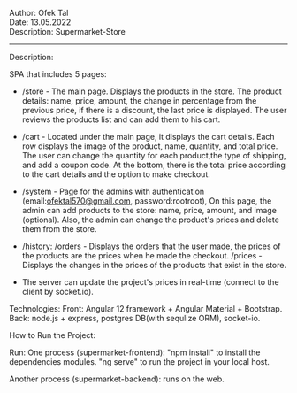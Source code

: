 
  Author: Ofek Tal                                                           
  Date: 13.05.2022                                                           
  Description: Supermarket-Store                                     
                                                                        

----------------------------------------------------------------------------------
Description:

  SPA that includes 5 pages:
  
  - /store -  The main page.
              Displays the products in the store.
              The product details: name, price, amount, the change in percentage from the previous price, 
              if there is a discount, the last price is displayed.
              The user reviews the products list and can add them to his cart.
     
  - /cart -   Located under the main page, it displays the cart details.
              Each row displays the image of the product, name, quantity, and total price.
              The user can change the quantity for each product,the type of shipping, and add a coupon code.
              At the bottom, there is the total price according to the cart details and the option to make checkout.
             
  - /system - Page for the admins with authentication (email:ofektal570@gmail.com, password:rootroot),
              On this page, the admin can add products to the store: name, price, amount, and image (optional).
              Also, the admin can change the product's prices and delete them from the store.
              
              
  - /history: /orders - Displays the orders that the user made, the prices of the products are the prices when he made the checkout.
              /prices - Displays the changes in the prices of the products that exist in the store.

  * The server can update the project's prices in real-time (connect to the client by socket.io).
  
Technologies:
  Front: Angular 12 framework + Angular Material + Bootstrap.
  Back: node.js + express, postgres DB(with sequlize ORM), socket-io.

How to Run the Project:

  Run:
  One process (supermarket-frontend):
   "npm install" to install the dependencies modules.
   "ng serve" to run the project in your local host.

  Another process (supermarket-backend): runs on the web.
  
